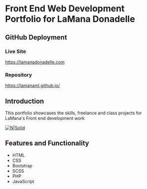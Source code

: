 # Front End Web Development Portfolio for LaMana Donadelle


## GitHub Deployment
 ### Live Site
 https://lamanadonadelle.com

 ### Repository
 https://lamanaml.github.io/


## Introduction
This portfolio showcases the skills, freelance and class projects for LaMana's Front end development work

[![N|Solid](https://lamanadonadelle.com/assets/images/logo.JPG)](https://lamanadonadelle.com)


## Features and Functionality
 - HTML
 - CSS
 - Bootstrap
 - SCSS
 - PHP
 - JavaScript





